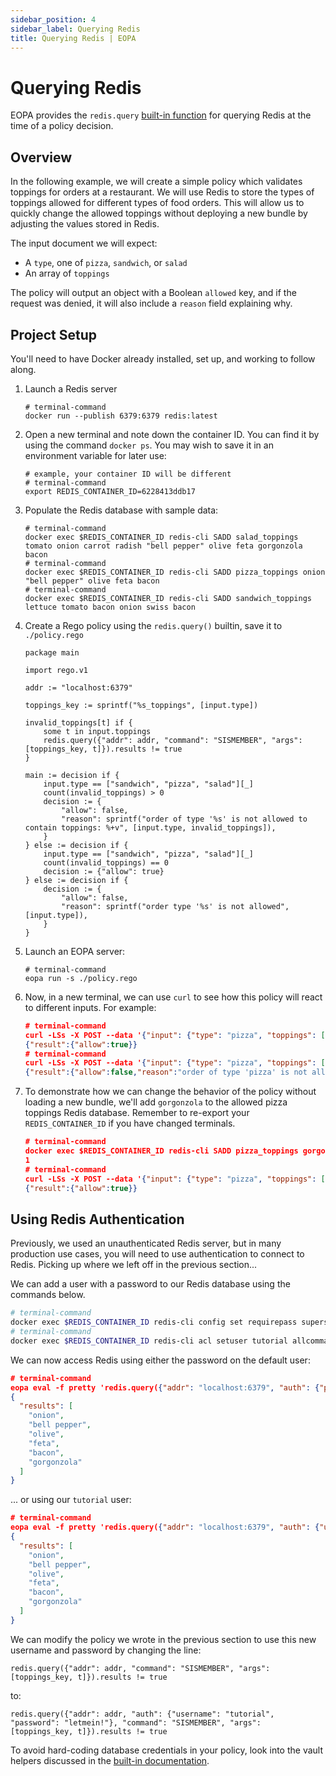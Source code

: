 ```yaml
---
sidebar_position: 4
sidebar_label: Querying Redis
title: Querying Redis | EOPA
---
```


# Querying Redis

EOPA provides the `redis.query` [built-in function](/eopa/reference/built-in-functions/redis) for querying Redis at the time of a policy decision.


## Overview

In the following example, we will create a simple policy which validates toppings for orders at a restaurant. We will use Redis to store the types of toppings allowed for different types of food orders. This will allow us to quickly change the allowed toppings without deploying a new bundle by adjusting the values stored in Redis.

The input document we will expect:

- A `type`, one of `pizza`, `sandwich`, or `salad`
- An array of `toppings`

The policy will output an object with a Boolean `allowed` key, and if the request was denied, it will also include a `reason` field explaining why.


## Project Setup

You'll need to have Docker already installed, set up, and working to follow along.

1. Launch a Redis server

    ```shell
    # terminal-command
    docker run --publish 6379:6379 redis:latest
    ```

2. Open a new terminal and note down the container ID. You can find it by using the command `docker ps`. You may wish to save it in an environment variable for later use:

    ```shell
    # example, your container ID will be different
    # terminal-command
    export REDIS_CONTAINER_ID=6228413ddb17
    ```

3. Populate the Redis database with sample data:

    ```shell
    # terminal-command
    docker exec $REDIS_CONTAINER_ID redis-cli SADD salad_toppings tomato onion carrot radish "bell pepper" olive feta gorgonzola bacon
    # terminal-command
    docker exec $REDIS_CONTAINER_ID redis-cli SADD pizza_toppings onion "bell pepper" olive feta bacon
    # terminal-command
    docker exec $REDIS_CONTAINER_ID redis-cli SADD sandwich_toppings lettuce tomato bacon onion swiss bacon
    ```

4. Create a Rego policy using the `redis.query()` builtin, save it to `./policy.rego`

    ```rego
    package main

    import rego.v1

    addr := "localhost:6379"

    toppings_key := sprintf("%s_toppings", [input.type])

    invalid_toppings[t] if {
    	some t in input.toppings
    	redis.query({"addr": addr, "command": "SISMEMBER", "args": [toppings_key, t]}).results != true
    }

    main := decision if {
    	input.type == ["sandwich", "pizza", "salad"][_]
    	count(invalid_toppings) > 0
    	decision := {
    		"allow": false,
    		"reason": sprintf("order of type '%s' is not allowed to contain toppings: %+v", [input.type, invalid_toppings]),
    	}
    } else := decision if {
    	input.type == ["sandwich", "pizza", "salad"][_]
    	count(invalid_toppings) == 0
    	decision := {"allow": true}
    } else := decision if {
    	decision := {
    		"allow": false,
    		"reason": sprintf("order type '%s' is not allowed", [input.type]),
    	}
    }
    ```

5. Launch an EOPA server:

    ```shell-session
    # terminal-command
    eopa run -s ./policy.rego
    ```

6. Now, in a new terminal, we can use `curl` to see how this policy will react to different inputs. For example:

    ```json
    # terminal-command
    curl -LSs -X POST --data '{"input": {"type": "pizza", "toppings": ["onion", "bacon"]}}' localhost:8181/v1/data/main/main
    {"result":{"allow":true}}
    # terminal-command
    curl -LSs -X POST --data '{"input": {"type": "pizza", "toppings": ["onion", "bacon", "gorgonzola"]}}' localhost:8181/v1/data/main/main
    {"result":{"allow":false,"reason":"order of type 'pizza' is not allowed to contain toppings: {\"gorgonzola\"}"}}
    ```

7. To demonstrate how we can change the behavior of the policy without loading a new bundle, we'll add `gorgonzola` to the allowed pizza toppings Redis database. Remember to re-export your `REDIS_CONTAINER_ID` if you have changed terminals.

    ```json
    # terminal-command
    docker exec $REDIS_CONTAINER_ID redis-cli SADD pizza_toppings gorgonzola
    1
    # terminal-command
    curl -LSs -X POST --data '{"input": {"type": "pizza", "toppings": ["onion", "bacon", "gorgonzola"]}}' localhost:8181/v1/data/main/main
    {"result":{"allow":true}}
    ```


## Using Redis Authentication

Previously, we used an unauthenticated Redis server, but in many production use cases, you will need to use authentication to connect to Redis. Picking up where we left off in the previous section...

We can add a user with a password to our Redis database using the commands below.

```sh
# terminal-command
docker exec $REDIS_CONTAINER_ID redis-cli config set requirepass supersecret123
# terminal-command
docker exec $REDIS_CONTAINER_ID redis-cli acl setuser tutorial allcommands allkeys on '>letmein!'
```

We can now access Redis using either the password on the default user:

```json
# terminal-command
eopa eval -f pretty 'redis.query({"addr": "localhost:6379", "auth": {"password": "supersecret123"}, "command": "SMEMBERS", "args": ["pizza_toppings"]})'
{
  "results": [
    "onion",
    "bell pepper",
    "olive",
    "feta",
    "bacon",
    "gorgonzola"
  ]
}
```

... or using our `tutorial` user:

```json
# terminal-command
eopa eval -f pretty 'redis.query({"addr": "localhost:6379", "auth": {"username": "tutorial", "password": "letmein!"}, "command": "SMEMBERS", "args": ["pizza_toppings"]})'
{
  "results": [
    "onion",
    "bell pepper",
    "olive",
    "feta",
    "bacon",
    "gorgonzola"
  ]
}
```

We can modify the policy we wrote in the previous section to use this new username and password by changing the line:

```rego
redis.query({"addr": addr, "command": "SISMEMBER", "args": [toppings_key, t]}).results != true
```

to:

```rego
redis.query({"addr": addr, "auth": {"username": "tutorial", "password": "letmein!"}, "command": "SISMEMBER", "args": [toppings_key, t]}).results != true
```

To avoid hard-coding database credentials in your policy, look into the vault helpers discussed in the [built-in documentation](/eopa/reference/built-in-functions/redis).
